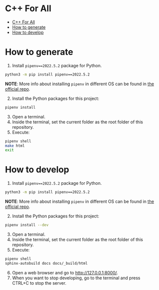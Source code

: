 # C++ For All

- [C++ For All](#c-for-all)
- [How to generate](#how-to-generate)
- [How to develop](#how-to-develop)

# How to generate

1. Install `pipenv==2022.5.2` package for Python.

```bash
python3 -m pip install pipenv==2022.5.2
```

**NOTE**: More info about installing `pipenv` in different OS can be found in [the official repo](https://github.com/pypa/pipenv/blob/main/README.md).

2. Install the Python packages for this project:

```bash
pipenv install
```

3. Open a terminal.
4. Inside the terminal, set the current folder as the root folder of this repository.
5. Execute:

```bash
pipenv shell
make html
exit
```

# How to develop

1. Install `pipenv==2022.5.2` package for Python.

```bash
python3 -m pip install pipenv==2022.5.2
```

**NOTE**: More info about installing `pipenv` in different OS can be found in [the official repo](https://github.com/pypa/pipenv/blob/main/README.md).

2. Install the Python packages for this project:

```bash
pipenv install --dev
```

3. Open a terminal.
4. Inside the terminal, set the current folder as the root folder of this repository.
5. Execute:

```bash
pipenv shell
sphinx-autobuild docs docs/_build/html
```

6. Open a web browser and go to http://127.0.0.1:8000/.
7. When you want to stop developing, go to the terminal and press CTRL+C to stop the server.
